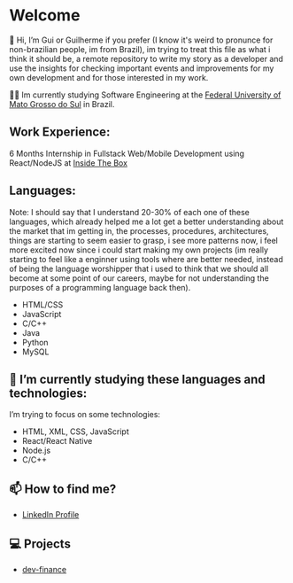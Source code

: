 # Welcome
👋 Hi, I’m Gui or Guilherme if you prefer (I know it's weird to pronunce for non-brazilian people, im from Brazil), im trying to treat this file as what i think it should be, a remote repository to write my story as a developer and use the insights for checking important events and improvements for my own development and for those interested in my work.

:man_student: Im currently studying Software Engineering at the [Federal University of Mato Grosso do Sul](https://www.ufms.br/) in Brazil.

## Work Experience:
6 Months Internship in Fullstack Web/Mobile Development using React/NodeJS at [Inside The Box](https://www.linkedin.com/company/insidevarejo/)



## Languages: 

Note: I should say that I understand 20-30% of each one of these languages, which already helped me a lot get a better understanding about the market that im getting in, the processes, procedures, architectures, things are starting to seem easier to grasp, i see more patterns now, i feel more excited now since i could start making my own projects (im really starting to feel like a enginner using tools where are better needed, instead of being the language worshipper that i used to think that we should all become at some point of our careers, maybe for not understanding the purposes of a programming language back then).

-  HTML/CSS
-  JavaScript
-  C/C++
-  Java 
-  Python
-  MySQL



## 🌱 I’m currently studying these languages and technologies:
I’m trying to focus on some technologies:
-  HTML, XML, CSS, JavaScript
-  React/React Native
-  Node.js
-  C/C++


## 📫 How to find me?
- [LinkedIn Profile](https://www.linkedin.com/in/guilhermesoaresdev/)

## 💻 Projects

- [dev-finance](https://github.com/guisoaresdev/devFinance-marathon)
